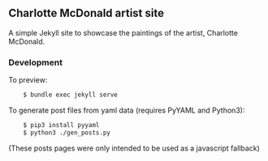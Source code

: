 Charlotte McDonald artist site
------------------------------

A simple Jekyll site to showcase the paintings of the artist, Charlotte McDonald.


### Development

To preview:  
``` bash 
    $ bundle exec jekyll serve  
```

To generate post files from yaml data (requires PyYAML and Python3):  
``` bash
    $ pip3 install pyyaml  
    $ python3 ./gen_posts.py  
```
(These posts pages were only intended to be used as a javascript fallback)
